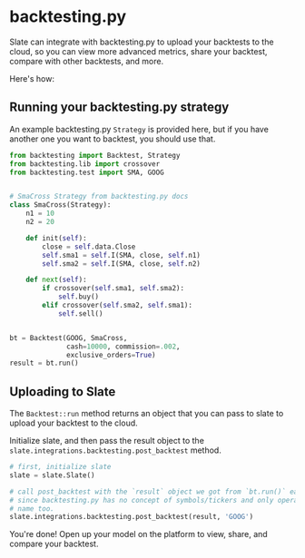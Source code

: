 # backtesting.py

Slate can integrate with backtesting.py to upload your backtests to the cloud, so you can view more advanced metrics,
share your backtest, compare with other backtests, and more.

Here's how:

## Running your backtesting.py strategy

An example backtesting.py `Strategy` is provided here, but if you have another one you want to backtest, you should use
that.

```python
from backtesting import Backtest, Strategy
from backtesting.lib import crossover
from backtesting.test import SMA, GOOG


# SmaCross Strategy from backtesting.py docs
class SmaCross(Strategy):
    n1 = 10
    n2 = 20

    def init(self):
        close = self.data.Close
        self.sma1 = self.I(SMA, close, self.n1)
        self.sma2 = self.I(SMA, close, self.n2)

    def next(self):
        if crossover(self.sma1, self.sma2):
            self.buy()
        elif crossover(self.sma2, self.sma1):
            self.sell()


bt = Backtest(GOOG, SmaCross,
              cash=10000, commission=.002,
              exclusive_orders=True)
result = bt.run()
```

## Uploading to Slate

The `Backtest::run` method returns an object that you can pass to slate to upload your backtest to the cloud.

Initialize slate, and then pass the result object to the `slate.integrations.backtesting.post_backtest` method.

```python
# first, initialize slate
slate = slate.Slate()

# call post_backtest with the `result` object we got from `bt.run()` earlier.
# since backtesting.py has no concept of symbols/tickers and only operates on data, we need to give slate the symbol
# name too.
slate.integrations.backtesting.post_backtest(result, 'GOOG')
```

You're done! Open up your model on the platform to view, share, and compare your backtest.
